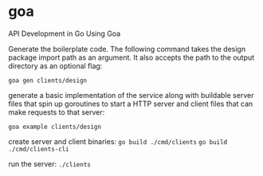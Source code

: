 # goa
API Development in Go Using Goa

Generate the boilerplate code. The following command takes the design package import path as an argument. It also accepts the path to the output directory as an optional flag:

`goa gen clients/design`

generate a basic implementation of the service along with buildable server files that spin up goroutines to start a HTTP server and client files that can make requests to that server:

`goa example clients/design`

create server and client binaries:
`go build ./cmd/clients`
`go build ./cmd/clients-cli`

run the server: `./clients`
